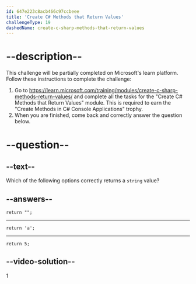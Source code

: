 ```yaml
---
id: 647e223c8acb466c97ccbeee
title: 'Create C# Methods that Return Values'
challengeType: 19
dashedName: create-c-sharp-methods-that-return-values
---
```


# --description--

This challenge will be partially completed on Microsoft's learn platform. Follow these instructions to complete the challenge:

1. Go to <a href="https://learn.microsoft.com/training/modules/create-c-sharp-methods-return-values/" target="_blank">https://learn.microsoft.com/training/modules/create-c-sharp-methods-return-values/</a> and complete all the tasks for the "Create C# Methods that Return Values" module. This is required to earn the "Create Methods in C# Console Applications" trophy.
1. When you are finished, come back and correctly answer the question below.

# --question--

## --text--

Which of the following options correctly returns a `string` value?

## --answers--

`return "";`

---

`return 'a';`

---

`return 5;`

## --video-solution--

1
